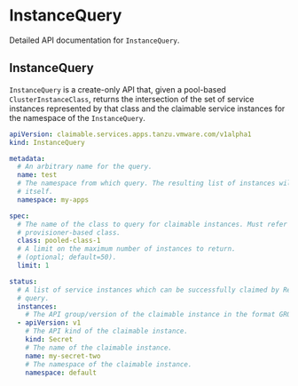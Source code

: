 # InstanceQuery

Detailed API documentation for `InstanceQuery`.

## <a id="instancequery"></a> InstanceQuery

`InstanceQuery` is a create-only API that, given a pool-based `ClusterInstanceClass`, returns the
intersection of the set of service instances represented by that class and the claimable service instances
for the namespace of the `InstanceQuery`.

```yaml
apiVersion: claimable.services.apps.tanzu.vmware.com/v1alpha1
kind: InstanceQuery

metadata:
  # An arbitrary name for the query.
  name: test
  # The namespace from which query. The resulting list of instances will be specific to the namespace of the query
  # itself.
  namespace: my-apps

spec:
  # The name of the class to query for claimable instances. Must refer to a pool-based class and not a
  # provisioner-based class.
  class: pooled-class-1
  # A limit on the maximum number of instances to return.
  # (optional; default=50).
  limit: 1

status:
  # A list of service instances which can be successfully claimed by ResourceClaims creted in the same namespace as the
  # query.
  instances:
    # The API group/version of the claimable instance in the format GROUP/VERSION.
  - apiVersion: v1
    # The API kind of the claimable instance.
    kind: Secret
    # The name of the claimable instance.
    name: my-secret-two
    # The namespace of the claimable instance.
    namespace: default
```
